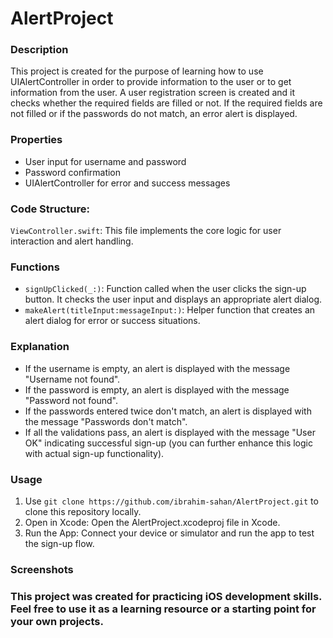 # AlertProject

### Description

This project is created for the purpose of learning how to use UIAlertController in order to provide information to the user or to get information from the user. A user registration screen is created and it checks whether the required fields are filled or not. If the required fields are not filled or if the passwords do not match, an error alert is displayed.

### Properties

- User input for username and password
- Password confirmation
- UIAlertController for error and success messages

###  Code Structure:

`ViewController.swift`: This file implements the core logic for user interaction and alert handling.

### Functions

- `signUpClicked(_:)`: Function called when the user clicks the sign-up button. It checks the user input and displays an appropriate alert dialog.
- `makeAlert(titleInput:messageInput:)`: Helper function that creates an alert dialog for error or success situations.

### Explanation

- If the username is empty, an alert is displayed with the message "Username not found".
- If the password is empty, an alert is displayed with the message "Password not found".
- If the passwords entered twice don't match, an alert is displayed with the message "Passwords don't match".
- If all the validations pass, an alert is displayed with the message "User OK" indicating successful sign-up (you can further enhance this logic with actual sign-up functionality).

### Usage

1. Use `git clone https://github.com/ibrahim-sahan/AlertProject.git` to clone this repository locally.
2. Open in Xcode: Open the AlertProject.xcodeproj file in Xcode.
3. Run the App: Connect your device or simulator and run the app to test the sign-up flow.

### Screenshots

### This project was created for practicing iOS development skills. Feel free to use it as a learning resource or a starting point for your own projects.
